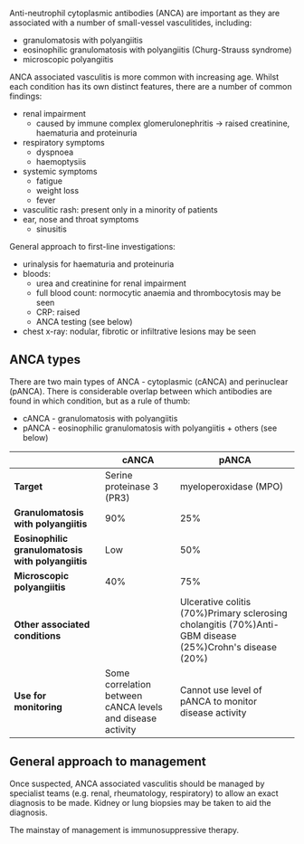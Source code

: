 Anti\-neutrophil cytoplasmic antibodies (ANCA) are important as they are associated with a number of small\-vessel vasculitides, including:  
* granulomatosis with polyangiitis
* eosinophilic granulomatosis with polyangiitis (Churg\-Strauss syndrome)
* microscopic polyangiitis

  
ANCA associated vasculitis is more common with increasing age. Whilst each condition has its own distinct features, there are a number of common findings:   
* renal impairment
	+ caused by immune complex glomerulonephritis → raised creatinine, haematuria and proteinuria
* respiratory symptoms
	+ dyspnoea
	+ haemoptysiis
* systemic symptoms
	+ fatigue
	+ weight loss
	+ fever
* vasculitic rash: present only in a minority of patients
* ear, nose and throat symptoms
	+ sinusitis

  
General approach to first\-line investigations:  
* urinalysis for haematuria and proteinuria
* bloods:
	+ urea and creatinine for renal impairment
	+ full blood count: normocytic anaemia and thrombocytosis may be seen
	+ CRP: raised
	+ ANCA testing (see below)
* chest x\-ray: nodular, fibrotic or infiltrative lesions may be seen

  
ANCA types
----------

  
There are two main types of ANCA \- cytoplasmic (cANCA) and perinuclear (pANCA). There is considerable overlap between which antibodies are found in which condition, but as a rule of thumb:  
* cANCA \- granulomatosis with polyangiitis
* pANCA \- eosinophilic granulomatosis with polyangiitis \+ others (see below)

  


|  | cANCA | pANCA |
| --- | --- | --- |
| **Target** | Serine proteinase 3 (PR3\) | myeloperoxidase (MPO) |
| **Granulomatosis with polyangiitis** | 90% | 25% |
| **Eosinophilic granulomatosis with polyangiitis** | Low | 50% |
| **Microscopic polyangiitis** | 40% | 75% |
| **Other associated conditions** |  | Ulcerative colitis (70%)Primary sclerosing cholangitis (70%)Anti\-GBM disease (25%)Crohn's disease (20%) |
| **Use for monitoring** | Some correlation between cANCA levels and disease activity | Cannot use level of pANCA to monitor disease activity |

  
General approach to management
------------------------------

  
Once suspected, ANCA associated vasculitis should be managed by specialist teams (e.g. renal, rheumatology, respiratory) to allow an exact diagnosis to be made. Kidney or lung biopsies may be taken to aid the diagnosis.  
  
The mainstay of management is immunosuppressive therapy.